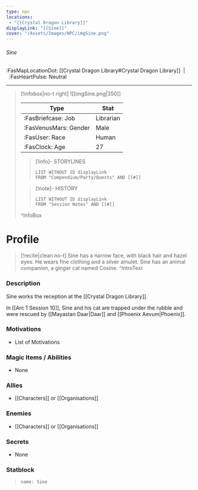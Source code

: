 ```yaml
---
type: npc
locations:
 - "[[Crystal Dragon Library]]"
displayLink: "[[Sine]]"
cover: "/Assets/Images/NPC/imgSine.png"
---
```

###### Sine
<span class="sub2">:FasMapLocationDot: [[Crystal Dragon Library#Crystal Dragon Library]]&nbsp;&nbsp;|&nbsp;&nbsp;:FasHeartPulse: Neutral </span>
___

> [!infobox|no-t right]
> ![[imgSine.png|350]]
>
> | Type | Stat |
> | ---- | ---- |
> | :FasBriefcase: Job |  Librarian |
> | :FasVenusMars: Gender | Male |
> | :FasUser: Race | Human |
> | :FasClock: Age | 27 |
>
>> [!info]- STORYLINES
>>```dataview
>>LIST WITHOUT ID displayLink
>>FROM "Compendium/Party/Quests" AND [[#]]
>
>>[!note]- HISTORY
>>```dataview
>>LIST WITHOUT ID displayLink
>>FROM "Session Notes" AND [[#]]
>
>^InfoBox

# Profile
> [!recite|clean no-t]
>	Sine has a narrow face, with black hair and hazel eyes. He wears fine clothing and a silver amulet. Sine has an animal companion, a ginger cat named Cosine.
>^IntroText

### Description
Sine works the reception at the [[Crystal Dragon Library]].

In [[Arc 1 Session 10]], Sine and his cat are trapped under the rubble and were rescued by [[Mayastan Daar|Daar]] and [[Phoenix Aevum|Phoenix]].

### Motivations
- List of Motivations

### Magic Items / Abilities
- None

### Allies
- [[Characters]] or [[Organisations]]

### Enemies
- [[Characters]] or [[Organisations]]

### Secrets
- None

### Statblock
> ```statblock
> name: Sine
